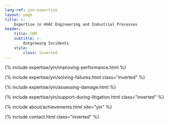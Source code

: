```yaml
---
lang-ref: yin-expertise
layout: page
title: >-
    Expertise in HVAC Engineering and Industrial Processes
header:
    title: CDM
    subtitle: >-
        Outgrowing Incidents
    style:
        class: inverted
---
```


{% include expertise/yin/improving-performance.html %}

{% include expertise/yin/solving-failures.html class="inverted" %}

{% include expertise/yin/assessing-damage.html %}

{% include expertise/yin/support-during-litigation.html class="inverted" %}

{% include about/achievements.html site="yin" %}

{% include contact.html class="inverted" %}
